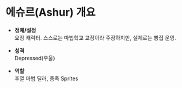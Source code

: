 # 에슈르(Ashur) 개요

- **정체/설정**  
  요정 캐릭터. 스스로는 마법학교 교장이라 주장하지만, 실제로는 빵집 운영.

- **성격**  
  Depressed(우울)

- **역할**  
  후열 마법 딜러, 종족 Sprites